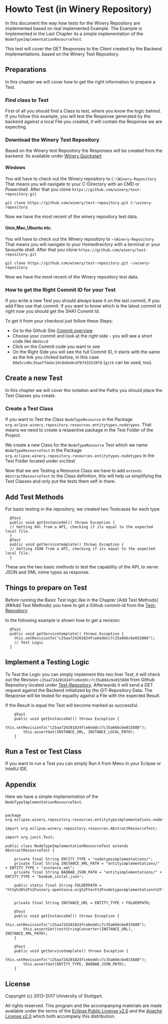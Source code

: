 # Howto Test (in Winery Repository)
In this document the way how tests for the Winery Repository are implemented based on real implemented Example. The Example is Implemented in the Last Chapter its a simple implementation of the `NodeTypeImplementationResourceTest`. 


This test will cover the GET Responses to the Client created by the Backend Implementations, based on the Winery Test Repository.

## Preparations 
In this chapter we will cover how to get the right information to prepare a Test.

### Find class to Test
First of all you should find a Class to test, where you know the logic behind.
If you follow this example, you will test the Response generated by the backend against a local File you created, it will contain the Response we are expecting.

### Download the Winery Test Repository
Based on the Winery test Repository the Responses will be created from the backend. Its available under [Winery Quickstart](http://eclipse.github.io/winery/user/#quickstart)

#### Windows

You will have to check out the Winery repository to `C:\Winery-Repository`
That means you will navigate to your C-Directory with an CMD or Powershell. After that you clone `https://github.com/winery/test-repository.git`

`git clone https://github.com/winery/test-repository.git C:\winery-repository`

Now we have the most recent of the winery repository test data.

#### Unix,Mac,Ubuntu etc.

You will have to check out the Winery repository to `~\Winery-Repository`
That means you will navigate to your Homedirectory with a terminal or your favourite shell. After that you clone `https://github.com/winery/test-repository.git`

`git clone https://github.com/winery/test-repository.git ~/winery-repository`

Now we have the most recent of the Winery repository test data.

### How to get the Right Commit ID for your Test
If you write a new Test you should always base it on the last commit, if you add Files use that commit.
If you want to know which is the latest commit id right now you should get the SHA1 Commit Id.

To get it from your checkout just follow these Steps:

 - Go to the Github Site [Commit overview](https://github.com/winery/test-repository/commits/black)
 - Choose your commit and look at the right side - you will see a short code like `88e5ccd` 
 - Click on the Commit code you want to see
 - On the Right Side you will see the full Commit ID, it starts with the same as the link you clicked before, in this case `88e5ccd6c35aeffdebc19c8dda9cd76f432538f8` (`gitk` can be used, too).

 
 
## Create a new Test
In this chapter we will cover the notation and the Paths you should place the Test Classes you create.

### Create a Test Class
If you want to Test the Class `NodeTypeResource` in the Package `org.eclpse.winery.repository.resources.entitytypes.nodetypes`.
That means we need to create a respective package in the Test Folder of the Project.

We create a new Class for the `NodeTypeResource` Test which we name  `NodeTypeResourceTest` in the Package  `org.eclipse.winery.repository.resources.entitytypes.nodetypes` in the Test Folder located under src/test`

Now that we are Testing a Resource Class we have to add `extends AbstractResourceTest` to the Class definition, this will help us simplifying the Test Classes and only put the tests them self in there.


## Add Test Methods

For basic testing in the repository, we created two Testcases for each type.
```
  @Test
  public void getInstanceXml() throws Exception {
  // Getting Xml from a API, checking if its equal to the expected local file.
  }
  @Test
  public void getServicetemplate() throws Exception {
  // Getting JSON from a API, checking if its equal to the expected local file.
  }
```

These are the two basic methods to test the capability of the API, to serve JSON and XML mime types as response.

## Things to prepare on Test

Before running the Basic Test logic like in the Chapter [Add Test Methods](##Add Test Methods)
you have to get a Github commit-id from the [Test-Repository](https://github.com/winery/test-repository).

In the following example is shown how to get a revision:
```
  @Test
  public void getServicetemplate() throws Exception {
    this.setRevisionTo("c25aa724201824fce6eddcc7c35a666c6e015880");
    // Test Logic 
  }
```
## Implement a Testing Logic

To Test the Logic you can simply implement this two liner Test, it will check out the Revision `c25aa724201824fce6eddcc7c35a666c6e015880` from Github Repository located under [Test-Repository](https://github.com/winery/test-repository).
Afterwards it will send a GET request against the Backend initialized by the GIT-Repository Data. The Response will be tested for equality against a File with the expected Result.
  
If the Result is equal the Test will become marked as successful.  
```
	@Test
 	public void getInstanceXml() throws Exception {
 		this.setRevisionTo("c25aa724201824fce6eddcc7c35a666c6e015880");
 		this.assertGet(INSTANCE_URL, INSTANCE_LOCAL_PATH);
 	}
```
## Run a Test or Test Class

If you want to run a Test you can simply Run it from Menu in your Eclipse or IntelliJ IDE.

## Appendix 

Here we have a simple implementation of the `NodeTypeImplementationResourceTest`. 
````

package org.eclipse.winery.repository.resources.entitytypeimplementations.nodetypeimplementations;

import org.eclipse.winery.repository.resources.AbstractResourceTest;

import org.junit.Test;

public class NodeTypeImplementationResourceTest extends AbstractResourceTest {

	private final String ENTITY_TYPE = "nodetypeimplementations/";
	private final String INSTANCE_XML_PATH = "entityimplementations/" + ENTITY_TYPE + "instance.xml";
	private final String BAOBAB_JSON_PATH = "entityimplementations/" + ENTITY_TYPE + "baobab_inital.json";

	public static final String FOLDERPATH = "http%3A%2F%2Fwinery.opentosca.org%2Ftest%2Fnodetypeimplementations%2Ffruits/baobab_impl";


	private final String INSTANCE_URL = ENTITY_TYPE + FOLDERPATH;

	@Test
	public void getInstanceXml() throws Exception {
		this.setRevisionTo("c25aa724201824fce6eddcc7c35a666c6e015880");
		this.assertGet(testStringConverter(INSTANCE_URL), INSTANCE_XML_PATH);
	}

	@Test
	public void getServicetemplate() throws Exception {
		this.setRevisionTo("c25aa724201824fce6eddcc7c35a666c6e015880");
		this.assertGet(ENTITY_TYPE, BAOBAB_JSON_PATH);
	}
````

## License

Copyright (c) 2013-2017 University of Stuttgart.

All rights reserved. This program and the accompanying materials
are made available under the terms of the [Eclipse Public License v2.0]
and the [Apache License v2.0] which both accompany this distribution.

  [Apache License v2.0]: http://www.apache.org/licenses/LICENSE-2.0.html
  [Eclipse Public License v2.0]: http://www.eclipse.org/legal/epl-v20.html
